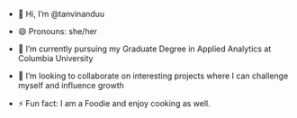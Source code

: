 - 👋 Hi, I’m @tanvinanduu
- 😄 Pronouns: she/her

- 🌱 I’m currently pursuing my Graduate Degree in Applied Analytics at Columbia University
- 💞️ I’m looking to collaborate on interesting projects where I can challenge myself and influence growth
- ⚡ Fun fact: I am a Foodie and enjoy cooking as well.  

<!---
tanvinanduu/tanvinanduu is a ✨ special ✨ repository because its `README.md` (this file) appears on your GitHub profile.
You can click the Preview link to take a look at your changes.
--->

